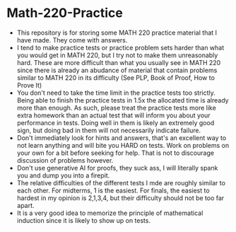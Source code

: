# Math-220-Practice
- This repository is for storing some MATH 220 practice material that I have made. They come with answers.
- I tend to make practice tests or practice problem sets harder than what you would get in MATH 220, but I try not to make them unreasonably hard. These are more difficult than what you usually see in MATH 220 since there is already an abudance of material that contain problems similar to MATH 220 in its difficulty (See PLP, Book of Proof, How to Prove It)
- You don't need to take the time limit in the practice tests too strictly. Being able to finish the practice tests in 1.5x the allocated time is already more than enough. As such, please treat the practice tests more like extra homework than an actual test that will inform you about your performance in tests. Doing well in them is likely an extremely good sign, but doing bad in them will not necessarily indicate failure.
- Don't immediately look for hints and answers, that's an excellent way to not learn anything and will bite you HARD on tests. Work on problems on your own for a bit before seeking for help. That is not to discourage discussion of problems however.
- Don't use generative AI for proofs, they suck ass, I will literally spank you and dump you into a firepit.
- The relative difficulties of the different tests I mde are roughly similar to each other. For midterms, 1 is the easiest. For finals, the easiest to hardest in my opinion is 2,1,3,4, but their difficulty should not be too far apart.
- It is a very good idea to memorize the principle of mathematical induction since it is likely to show up on tests.
